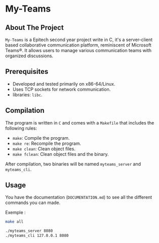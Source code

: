 # My-Teams

## About The Project

`My-Teams` is a Epitech second year project write in C, it's a server-client based collaborative communication platform, reminiscent of Microsoft Teams®. It allows users to manage various communication teams with organized discussions.

## Prerequisites

- Developed and tested primarily on x86-64/Linux.
- Uses TCP sockets for network communication.
- libraries: `libc`.

## Compilation

The program is written in `C` and comes with a `Makefile` that includes the following rules:

- `make`: Compile the program.
- `make re`: Recompile the program.
- `make clean`: Clean object files.
- `make fclean`: Clean object files and the binary.

After compilation, two binaries will be named `myteams_server` and `myteams_cli`.

## Usage
You have the documentation (`DOCUMENTATION.md`) to see all the different commands you can made.

Exemple :
```bash
make all

./myteams_server 8080
./myteams_cli 127.0.0.1 8080
